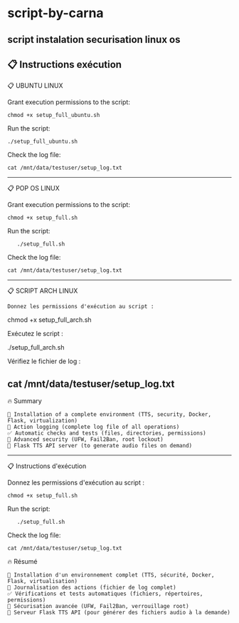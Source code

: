 # script-by-carna
script instalation securisation linux os
-------------------------------------------------------------------------------
📋 Instructions exécution
------------------------------------------------------------------------------- 

📋 UBUNTU LINUX

Grant execution permissions to the script:

    
    chmod +x setup_full_ubuntu.sh


Run the script:

    ./setup_full_ubuntu.sh
       
Check the log file:

    cat /mnt/data/testuser/setup_log.txt


------------------------------------------------------------------------------

📋 POP OS LINUX

Grant execution permissions to the script:

    
    chmod +x setup_full.sh


Run the script:

       ./setup_full.sh
       
Check the log file:

    cat /mnt/data/testuser/setup_log.txt

-----------------------------------------------------------------------------

📋 SCRIPT ARCH LINUX

    Donnez les permissions d'exécution au script :

chmod +x setup_full_arch.sh

Exécutez le script :

./setup_full_arch.sh

Vérifiez le fichier de log :

cat /mnt/data/testuser/setup_log.txt
-------------------------------------------------------------------------------


🔥 Summary

    📁 Installation of a complete environment (TTS, security, Docker, Flask, virtualization)
    📜 Action logging (complete log file of all operations)
    ✅ Automatic checks and tests (files, directories, permissions)
    🔐 Advanced security (UFW, Fail2Ban, root lockout)
    📡 Flask TTS API server (to generate audio files on demand)



--------------------------------------------------------------------------------
📋 Instructions d'exécution

    

Donnez les permissions d'exécution au script :
    
    chmod +x setup_full.sh


Run the script:

       ./setup_full.sh
       
Check the log file:

    cat /mnt/data/testuser/setup_log.txt


🔥 Résumé

    📁 Installation d'un environnement complet (TTS, sécurité, Docker, Flask, virtualisation)
    📜 Journalisation des actions (fichier de log complet)
    ✅ Vérifications et tests automatiques (fichiers, répertoires, permissions)
    🔐 Sécurisation avancée (UFW, Fail2Ban, verrouillage root)
    📡 Serveur Flask TTS API (pour générer des fichiers audio à la demande)

